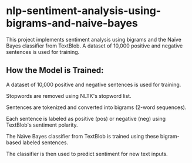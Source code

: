 # nlp-sentiment-analysis-using-bigrams-and-naive-bayes
This project implements sentiment analysis using bigrams and the Naïve Bayes classifier from TextBlob. A dataset of 10,000 positive and negative sentences is used for training.


## How the Model is Trained:

A dataset of 10,000 positive and negative sentences is used for training.


Stopwords are removed using NLTK's stopword list.


Sentences are tokenized and converted into bigrams (2-word sequences).
                                                    

Each sentence is labeled as positive (pos) or negative (neg) using TextBlob's sentiment polarity.


The Naïve Bayes classifier from TextBlob is trained using these bigram-based labeled sentences.
    

The classifier is then used to predict sentiment for new text inputs.


